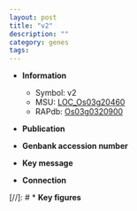 ```yaml
---
layout: post
title: "v2"
description: ""
category: genes
tags: 
---
```


* **Information**  
    + Symbol: v2  
    + MSU: [LOC_Os03g20460](http://rice.uga.edu/cgi-bin/ORF_infopage.cgi?orf=LOC_Os03g20460)  
    + RAPdb: [Os03g0320900](http://rapdb.dna.affrc.go.jp/viewer/gbrowse_details/irgsp1?name=Os03g0320900)  

* **Publication**  

* **Genbank accession number**  

* **Key message**  

* **Connection**  

[//]: # * **Key figures**  


